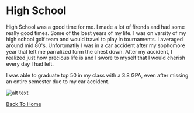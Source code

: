# High School

High School was a good time for me. I made a lot of firends and had some really good times. Some of the best years of my life. 
I was on varsity of my high school golf team and would travel to play in tournaments.
I averaged around mid 80's. Unfortunatlly I was in a car accident after my sophomore year that left me parralized form the chest down.
After my accident, I realized just how precious life is and I swore to myself that I would cherish every day I had left.

I was able to graduate top 50 in my class with a 3.8 GPA, even after missing an entire semester due to my car accident. 

![alt text](https://www.google.com/imgres?imgurl=https%3A%2F%2Fbloximages.chicago2.vip.townnews.com%2Fjoplinglobe.com%2Fcontent%2Ftncms%2Fassets%2Fv3%2Feditorial%2F6%2Fbb%2F6bb40161-c4ad-5edb-ba8b-e83e11f6d4ee%2F5a3da730ef1a6.image.jpg&imgrefurl=http%3A%2F%2Fwww.joplinglobe.com%2Fnews%2Flocal_news%2Fcarthage-teen-on-road-to-recovery-after-accident%2Farticle_bbfc7e3a-05f7-59f9-a5fe-b6299b2acfc9.html&tbnid=UFpk_p1ur80HBM&vet=12ahUKEwiL9vaCg9_zAhUS6awKHVj2DQEQMygDegQIARAX..i&docid=Xi7wmV73nlpvGM&w=800&h=478&q=Grant%20Trent%20carthage%20mo&ved=2ahUKEwiL9vaCg9_zAhUS6awKHVj2DQEQMygDegQIARAX)


[Back To Home](README.md)
